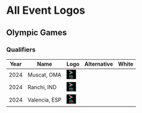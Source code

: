 # All Event Logos

## Olympic Games

### Qualifiers
| Year | Name | Logo | Alternative | White |
|:-:|---|---|---|---|
| 2024 | Muscat, OMA | <img src="/png/events/olympic-qualifiers/2024/oma_muscat.png" height="25px" /> | | |
| 2024 | Ranchi, IND | <img src="/png/events/olympic-qualifiers/2024/ind_ranchi.png" height="25px" /> | | |
| 2024 | Valencia, ESP | <img src="/png/events/olympic-qualifiers/2024/esp_valencia.png" height="25px" /> | | |